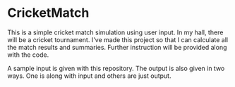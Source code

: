 # CricketMatch

This is a simple cricket match simulation using user input. In my hall, there will be a cricket tournament. I've made this project so that I can calculate all the match results and summaries. Further instruction will be provided along with the code.

A sample input is given with this repository. The output is also given in two ways. One is along with input and others are just output.
